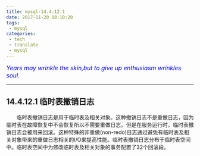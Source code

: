 ```yaml
---
title: mysql-14.4.12.1
date: 2017-11-20 18:10:20
tags:
 - mysql
categories:
 - tech
 - translate
 - mysql
---
```



<font color='blue' style="font-style:italic" size="3">Years may wrinkle the skin,but to give up enthusiasm wrinkles soul.</font>

------

## 14.4.12.1 临时表撤销日志

&emsp;&emsp;临时表撤销日志是用于临时表及相关对象。这种撤销日志不是重做日志，因为临时表在故障恢复中不会恢复所以不需要重做日志。但是在服务运行时，临时表撤销日志会被用来回滚。这种特殊的非重做(non-redo)日志通过避免有临时表及相关对象带来的重做日志相关的I/O来提高性能。临时表撤销日志分布于临时表空间中。临时表空间中为修改临时表及相关对象的事务配置了32个回滚段。